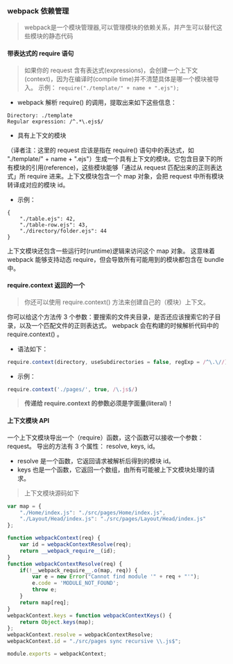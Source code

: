 ### webpack 依赖管理
> webpack是一个模块管理器,可以管理模块的依赖关系，并产生可以替代这些模块的静态代码

#### 带表达式的 require 语句
> 如果你的 request 含有表达式(expressions)，会创建一个上下文(context)，因为在编译时(compile time)并不清楚具体是哪一个模块被导入。
> 示例：
``` require("./template/" + name + ".ejs"); ```

- webpack 解析 require() 的调用，提取出来如下这些信息：

```
Directory: ./template
Regular expression: /^.*\.ejs$/
```
- 具有上下文的模块

（译者注：这里的 request 应该是指在 require() 语句中的表达式，如 "./template/" + name + ".ejs"）生成一个具有上下文的模块。它包含目录下的所有模块的引用(reference)，这些模块能够「通过从 request 匹配出来的正则表达式」所 require 进来。上下文模块包含一个 map 对象，会把 request 中所有模块转译成对应的模块 id。

- 示例：
```
{
    "./table.ejs": 42,
    "./table-row.ejs": 43,
    "./directory/folder.ejs": 44
}
```
上下文模块还包含一些运行时(runtime)逻辑来访问这个 map 对象。
这意味着 webpack 能够支持动态 require，但会导致所有可能用到的模块都包含在 bundle 中。

#### require.context 返回的一个

> 你还可以使用 require.context() 方法来创建自己的（模块）上下文。

你可以给这个方法传 3 个参数：要搜索的文件夹目录，是否还应该搜索它的子目录，以及一个匹配文件的正则表达式。
webpack 会在构建的时候解析代码中的 require.context() 。

- 语法如下：
``` javascript
require.context(directory, useSubdirectories = false, regExp = /^\.\//)
 ```
- 示例：
```javascript
require.context('./pages/', true, /\.js$/)
```
> __传递给 require.context 的参数必须是字面量(literal)！__

#### 上下文模块 API 
一个上下文模块导出一个（require）函数，这个函数可以接收一个参数：request。
导出的方法有 3 个属性： resolve, keys, id。

- resolve 是一个函数，它返回请求被解析后得到的模块 id。
- keys 也是一个函数，它返回一个数组，由所有可能被上下文模块处理的请求。

>  上下文模块源码如下
```javascript
var map = {
	"./Home/index.js": "./src/pages/Home/index.js",
	"./Layout/Head/index.js": "./src/pages/Layout/Head/index.js"
};

function webpackContext(req) {
	var id = webpackContextResolve(req);
	return __webpack_require__(id);
}
function webpackContextResolve(req) {
	if(!__webpack_require__.o(map, req)) {
		var e = new Error("Cannot find module '" + req + "'");
		e.code = 'MODULE_NOT_FOUND';
		throw e;
	}
	return map[req];
}
webpackContext.keys = function webpackContextKeys() {
	return Object.keys(map);
};
webpackContext.resolve = webpackContextResolve;
webpackContext.id = "./src/pages sync recursive \\.js$";

module.exports = webpackContext;
```
